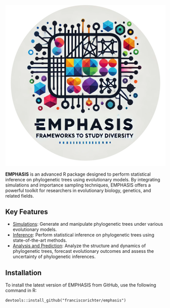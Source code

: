 
![Emphasis Logo](./emphasis_logo_circ.png)

**EMPHASIS** is an advanced R package designed to perform statistical inference on phylogenetic trees using evolutionary models. By integrating simulations and importance sampling techniques, EMPHASIS offers a powerful toolkit for researchers in evolutionary biology, genetics, and related fields.

## Key Features


- [Simulations](https://franciscorichter.github.io/emphasis/Simulation.html): Generate and manipulate phylogenetic trees under various evolutionary models.
- [Inference](case-studies.md): Perform statistical inference on phylogenetic trees using state-of-the-art methods.
- [Analysis and Prediction](api-documentation.md): Analyze the structure and dynamics of phylogenetic trees, forecast evolutionary outcomes and assess the uncertainty of phylogenetic inferences.

## Installation

To install the latest version of EMPHASIS from GitHub, use the following command in R:


```
devtools::install_github("franciscorichter/emphasis")
```
